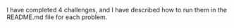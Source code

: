 I have completed 4 challenges, and I have described how to run them in the README.md file for each problem.

